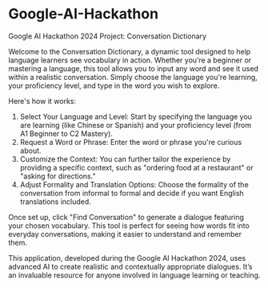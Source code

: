 # Google-AI-Hackathon

Google AI Hackathon 2024 Project: Conversation Dictionary

Welcome to the Conversation Dictionary, a dynamic tool designed to help language learners see vocabulary in action. Whether you’re a beginner or mastering a language, this tool allows you to input any word and see it used within a realistic conversation. Simply choose the language you're learning, your proficiency level, and type in the word you wish to explore.

Here's how it works:

1. Select Your Language and Level: Start by specifying the language you are learning (like Chinese or Spanish) and your proficiency level (from A1 Beginner to C2 Mastery).
2. Request a Word or Phrase: Enter the word or phrase you're curious about.
3. Customize the Context: You can further tailor the experience by providing a specific context, such as "ordering food at a restaurant" or "asking for directions."
4. Adjust Formality and Translation Options: Choose the formality of the conversation from informal to formal and decide if you want English translations included.

Once set up, click "Find Conversation" to generate a dialogue featuring your chosen vocabulary. This tool is perfect for seeing how words fit into everyday conversations, making it easier to understand and remember them.

This application, developed during the Google AI Hackathon 2024, uses advanced AI to create realistic and contextually appropriate dialogues. It’s an invaluable resource for anyone involved in language learning or teaching.
